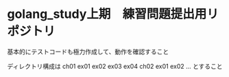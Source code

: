 # golang_study上期　練習問題提出用リポジトリ


基本的にテストコードも極力作成して、動作を確認すること

ディレクトリ構成は
ch01
    ex01
    ex02
    ex03
    ex04
ch02
    ex01
    ex02
...
とすること
